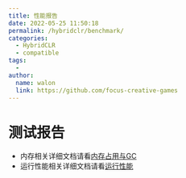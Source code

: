 ```yaml
---
title: 性能报告
date: 2022-05-25 11:50:18
permalink: /hybridclr/benchmark/
categories:
  - HybridCLR
  - compatible
tags:
  - 
author: 
  name: walon
  link: https://github.com/focus-creative-games
---
```


# 测试报告

- 内存相关详细文档请看[内存占用与GC](/hybridclr/memory/)
- 运行性能相关详细文档请看[运行性能](/hybridclr/performance/)
